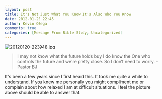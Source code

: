 ```yaml
---
layout: post
title: It's Not Just What You Know It's Also Who You Know
date: 2012-01-20 22:45
author: Kevin Olega
comments: true
categories: [Message From Bible Study, Uncategorized]
---
```

<a href="http://minimalchanges.com/blog/wp-content/uploads/2012/01/20120120-2239481.jpg"><img src="http://minimalchanges.com/blog/wp-content/uploads/2012/01/20120120-2239481.jpg" alt="20120120-223948.jpg" class="alignnone size-full" /></a>


<blockquote>I may not know what the future holds buy I do know the One who controls the future and we're pretty close. So I don't need to worry. -Pastor BJ</blockquote>

It's been a few years since I first heard this. It took me quite a while to understand. If you knew me personally you might compliment me or complain about how relaxed I am at difficult situations. I feel the picture above should be able to answer that.
